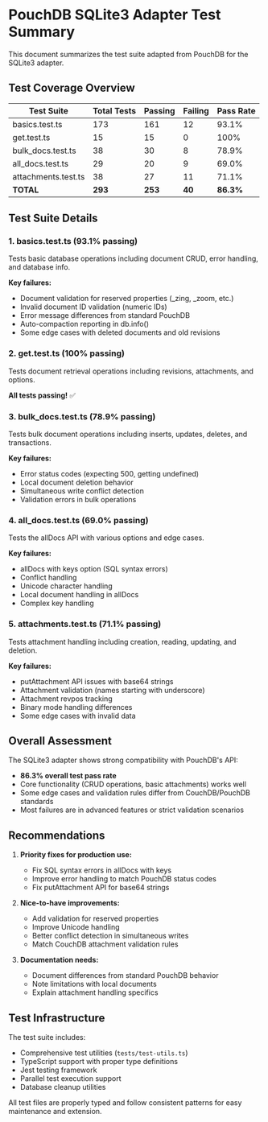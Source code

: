 # PouchDB SQLite3 Adapter Test Summary

This document summarizes the test suite adapted from PouchDB for the SQLite3 adapter.

## Test Coverage Overview

| Test Suite          | Total Tests | Passing | Failing | Pass Rate |
| ------------------- | ----------- | ------- | ------- | --------- |
| basics.test.ts      | 173         | 161     | 12      | 93.1%     |
| get.test.ts         | 15          | 15      | 0       | 100%      |
| bulk_docs.test.ts   | 38          | 30      | 8       | 78.9%     |
| all_docs.test.ts    | 29          | 20      | 9       | 69.0%     |
| attachments.test.ts | 38          | 27      | 11      | 71.1%     |
| **TOTAL**           | **293**     | **253** | **40**  | **86.3%** |

## Test Suite Details

### 1. basics.test.ts (93.1% passing)

Tests basic database operations including document CRUD, error handling, and database info.

**Key failures:**

- Document validation for reserved properties (\_zing, \_zoom, etc.)
- Invalid document ID validation (numeric IDs)
- Error message differences from standard PouchDB
- Auto-compaction reporting in db.info()
- Some edge cases with deleted documents and old revisions

### 2. get.test.ts (100% passing)

Tests document retrieval operations including revisions, attachments, and options.

**All tests passing!** ✅

### 3. bulk_docs.test.ts (78.9% passing)

Tests bulk document operations including inserts, updates, deletes, and transactions.

**Key failures:**

- Error status codes (expecting 500, getting undefined)
- Local document deletion behavior
- Simultaneous write conflict detection
- Validation errors in bulk operations

### 4. all_docs.test.ts (69.0% passing)

Tests the allDocs API with various options and edge cases.

**Key failures:**

- allDocs with keys option (SQL syntax errors)
- Conflict handling
- Unicode character handling
- Local document handling in allDocs
- Complex key handling

### 5. attachments.test.ts (71.1% passing)

Tests attachment handling including creation, reading, updating, and deletion.

**Key failures:**

- putAttachment API issues with base64 strings
- Attachment validation (names starting with underscore)
- Attachment revpos tracking
- Binary mode handling differences
- Some edge cases with invalid data

## Overall Assessment

The SQLite3 adapter shows strong compatibility with PouchDB's API:

- **86.3% overall test pass rate**
- Core functionality (CRUD operations, basic attachments) works well
- Some edge cases and validation rules differ from CouchDB/PouchDB standards
- Most failures are in advanced features or strict validation scenarios

## Recommendations

1. **Priority fixes for production use:**
   - Fix SQL syntax errors in allDocs with keys
   - Improve error handling to match PouchDB status codes
   - Fix putAttachment API for base64 strings

2. **Nice-to-have improvements:**
   - Add validation for reserved properties
   - Improve Unicode handling
   - Better conflict detection in simultaneous writes
   - Match CouchDB attachment validation rules

3. **Documentation needs:**
   - Document differences from standard PouchDB behavior
   - Note limitations with local documents
   - Explain attachment handling specifics

## Test Infrastructure

The test suite includes:

- Comprehensive test utilities (`tests/test-utils.ts`)
- TypeScript support with proper type definitions
- Jest testing framework
- Parallel test execution support
- Database cleanup utilities

All test files are properly typed and follow consistent patterns for easy maintenance and extension.
